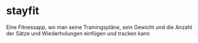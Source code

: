 # stayfit
Eine Fitnessapp, wo man seine Trainingspläne, sein Gewicht und die Anzahl der Sätze und Wiederholungen einfügen und tracken kann
